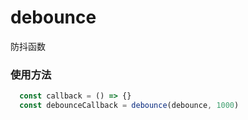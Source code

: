 # debounce
防抖函数

### 使用方法

```javascript
  const callback = () => {}
  const debounceCallback = debounce(debounce, 1000)
```

